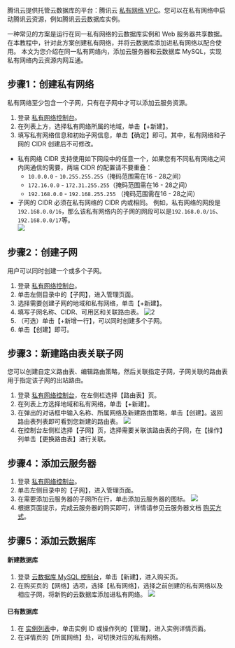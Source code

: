 
腾讯云提供托管云数据库的平台：腾讯云 [私有网络 VPC](https://intl.cloud.tencent.com/document/product/215/535)。您可以在私有网络中启动腾讯云资源，例如腾讯云云数据库实例。

一种常见的方案是运行在同一私有网络的云数据库实例和 Web 服务器共享数据。在本教程中，针对此方案创建私有网络，并将云数据库添加进私有网络以配合使用。
本文为您介绍在同一私有网络内，添加云服务器和云数据库 MySQL，实现私有网络内云资源内网互通。

## 步骤1：创建私有网络
私有网络至少包含一个子网，只有在子网中才可以添加云服务资源。
1. 登录 [私有网络控制台](https://console.cloud.tencent.com/vpc)。
2. 在列表上方，选择私有网络所属的地域，单击【+新建】。
3. 填写私有网络信息和初始子网信息，单击【确定】即可。其中，私有网络和子网的 CIDR 创建后不可修改。
 - 私有网络 CIDR 支持使用如下网段中的任意一个，如果您有不同私有网络之间内网通信的需要，两端 CIDR 的配置请不要重叠：
    - `10.0.0.0` - `10.255.255.255`（掩码范围需在16 - 28之间）
    - `172.16.0.0` - `172.31.255.255`（掩码范围需在16 - 28之间）
    - `192.168.0.0` - `192.168.255.255` （掩码范围需在16 - 28之间）
 - 子网的 CIDR 必须在私有网络的 CIDR 内或相同。
 例如，私有网络的网段是`192.168.0.0/16`，那么该私有网络内的子网的网段可以是`192.168.0.0/16`、`192.168.0.0/17`等。  
![](https://main.qcloudimg.com/raw/46b5e21b88d43da6f2697906bb5bfc21.png)

## 步骤2：创建子网
用户可以同时创建一个或多个子网。
1. 登录 [私有网络控制台](https://console.cloud.tencent.com/vpc)。
2. 单击左侧目录中的【子网】，进入管理页面。
3. 选择需要创建子网的地域和私有网络，单击【+新建】。
4. 填写子网名称、CIDR、可用区和关联路由表。
![2](https://main.qcloudimg.com/raw/84bd6ce8469eae5d399ce96a89168299.png)
5. （可选）单击【+新增一行】，可以同时创建多个子网。
6. 单击【创建】即可。

## 步骤3：新建路由表关联子网
您可以创建自定义路由表、编辑路由策略，然后关联指定子网，子网关联的路由表用于指定该子网的出站路由。
1. 登录 [私有网络控制台](https://console.cloud.tencent.com/vpc)，在左侧栏选择【路由表】页。
2. 在列表上方选择地域和私有网络，单击【+新建】。
3. 在弹出的对话框中输入名称、所属网络及新建路由策略，单击【创建】。返回路由表列表即可看到您新建的路由表。
![](https://main.qcloudimg.com/raw/4e59f2e780b5296fe85b204bd86b8b73.png)
4. 在控制台左侧栏选择【子网】页，选择需要关联该路由表的子网，在【操作】列单击【更换路由表】进行关联。

## 步骤4：添加云服务器
1. 登录 [私有网络控制台](https://console.cloud.tencent.com/vpc)。
2. 单击左侧目录中的【子网】，进入管理页面。
3. 在需要添加云服务器的子网所在行，单击添加云服务器的图标。
![](https://main.qcloudimg.com/raw/2bafceab2bb6a5a31fe76844e19bb07e.png)
4. 根据页面提示，完成云服务器的购买即可，详情请参见云服务器文档 [购买方式](https://intl.cloud.tencent.com/document/product/213/506)。

## 步骤5：添加云数据库
#### 新建数据库
1. 登录 [云数据库 MySQL 控制台](https://console.cloud.tencent.com/cdb)，单击【新建】，进入购买页。
2. 在购买页的【网络】选项，选择【私有网络】，选择之前创建的私有网络以及相应子网，将新购的云数据库添加进私有网络。
![](https://main.qcloudimg.com/raw/c8f5065a7ceafc763163b4abe82564bf.png)

#### 已有数据库
1. 在 [实例列表](https://console.cloud.tencent.com/cdb)中，单击实例 ID 或操作列的【管理】，进入实例详情页面。
2. 在详情页的【所属网络】处，可切换对应的私有网络。
